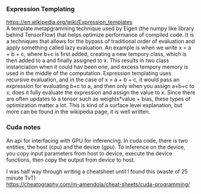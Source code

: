 ### Expression Templating
https://en.wikipedia.org/wiki/Expression_templates  
A template metapgramming technique used by Eigen (the numpy like library behind TensorFlow) that helps optimize performance of compiled code. It is a techniques that allows for the bypass of traditional order of evaluation and apply something called lazy evaluation. An example is when we write x = a + b + c, where b+c is first added, creating a new tempory class, which is then added to a and finally assigned to x. This results in two class instanciation when it could hav been one, and excess tempory memory is used in the middle of the computation. Expression templating uses recursive evaluation, and in the case of x = a + b + c, it would pass an expression for evaluating b+c to a, and then only when you assign a+b+c to x, does it fully evaluate the expression and assign the value to x. Since there are often updates to a tensor such as weights*value + bias, these types of optimization matter a lot. This is kind of a surface level explanation, but more can be found in the wikipedia page, it is well written. 

### Cuda notes
An api for interfacing with GPU for inferencing. In cuda code, there is two entities, the host (cpu) and the device (gpu). To inference on the device, you copy input parameters from host to device, execute the device functions, then copy the output from device to host.

I was half way through writing a cheatsheet until I found this (waste of 25 minute TvT)  
https://cheatography.com/m-amendola/cheat-sheets/cuda-programming/